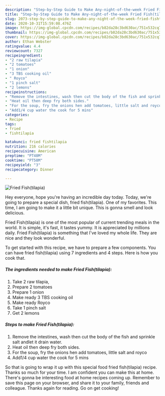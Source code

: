 ```yaml
---
description: "Step-by-Step Guide to Make Any-night-of-the-week Fried Fish(tilapia)"
title: "Step-by-Step Guide to Make Any-night-of-the-week Fried Fish(tilapia)"
slug: 2073-step-by-step-guide-to-make-any-night-of-the-week-fried-fishtilapia
date: 2020-10-31T15:59:08.476Z
image: https://img-global.cpcdn.com/recipes/b82da28c3bd630ac/751x532cq70/fried-fishtilapia-recipe-main-photo.jpg
thumbnail: https://img-global.cpcdn.com/recipes/b82da28c3bd630ac/751x532cq70/fried-fishtilapia-recipe-main-photo.jpg
cover: https://img-global.cpcdn.com/recipes/b82da28c3bd630ac/751x532cq70/fried-fishtilapia-recipe-main-photo.jpg
author: Ethan Webster
ratingvalue: 4.4
reviewcount: 7327
recipeingredient:
- "2 raw tilapia"
- "2 tomatoes"
- "1 onion"
- "3 TBS cooking oil"
- " Royco"
- "1 pinch salt"
- "2 lemons"
recipeinstructions:
- "Remove the intestines, wash then cut the body of the fish and sprinkle salt andlet it drain water."
- "Heat oil then deep fry both sides."
- "For the soup, fry the onions hen add tomatoes, little salt and royco"
- "Add1/4 cup water the cook for 5 mins"
categories:
- Recipe
tags:
- fried
- fishtilapia

katakunci: fried fishtilapia 
nutrition: 216 calories
recipecuisine: American
preptime: "PT40M"
cooktime: "PT58M"
recipeyield: "3"
recipecategory: Dinner

---
```



![Fried Fish(tilapia)](https://img-global.cpcdn.com/recipes/b82da28c3bd630ac/751x532cq70/fried-fishtilapia-recipe-main-photo.jpg)

Hey everyone, hope you're having an incredible day today. Today, we're going to prepare a special dish, fried fish(tilapia). One of my favorites. This time, I am going to make it a little bit unique. This is gonna smell and look delicious.



Fried Fish(tilapia) is one of the most popular of current trending meals in the world. It is simple, it's fast, it tastes yummy. It is appreciated by millions daily. Fried Fish(tilapia) is something that I've loved my whole life. They are nice and they look wonderful.


To get started with this recipe, we have to prepare a few components. You can have fried fish(tilapia) using 7 ingredients and 4 steps. Here is how you cook that.

<!--inarticleads1-->

##### The ingredients needed to make Fried Fish(tilapia):

1. Take 2 raw tilapia,
1. Prepare 2 tomatoes
1. Prepare 1 onion
1. Make ready 3 TBS cooking oil
1. Make ready  Royco
1. Take 1 pinch salt
1. Get 2 lemons




<!--inarticleads2-->

##### Steps to make Fried Fish(tilapia):

1. Remove the intestines, wash then cut the body of the fish and sprinkle salt andlet it drain water.
1. Heat oil then deep fry both sides.
1. For the soup, fry the onions hen add tomatoes, little salt and royco
1. Add1/4 cup water the cook for 5 mins




So that is going to wrap it up with this special food fried fish(tilapia) recipe. Thanks so much for your time. I am confident you can make this at home. There's gonna be interesting food at home recipes coming up. Remember to save this page on your browser, and share it to your family, friends and colleague. Thanks again for reading. Go on get cooking!

